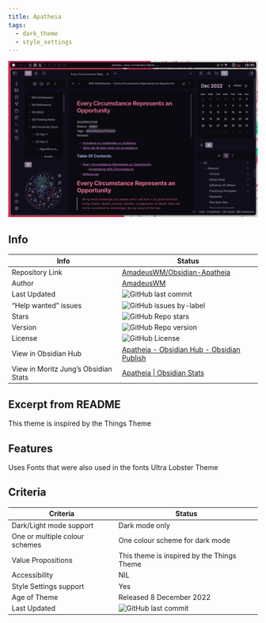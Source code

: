 ```yaml
---
title: Apatheia
tags:
  - dark_theme
  - style_settings
---
```


![Apatheia Theme Screenshot](https://raw.githubusercontent.com/AmadeusWM/Obsidian-Apatheia/refs/heads/main/assets/promo_screenshot1920x1200.png)

## Info

| Info                                 | Status                                                                                                                                                        |
| ------------------------------------ | ------------------------------------------------------------------------------------------------------------------------------------------------------------- |
| Repository Link                      | [AmadeusWM/Obsidian-Apatheia](https://github.com/AmadeusWM/Obsidian-Apatheia)                                                                                 |
| Author                               | [AmadeusWM](https://github.com/AmadeusWM)                                                                                                                     |
| Last Updated                         | ![GitHub last commit](https://img.shields.io/github/last-commit/AmadeusWM/Obsidian-Apatheia?color=573E7A&label=last%20update&logo=github&style=for-the-badge) |
| “Help wanted” issues                 | ![GitHub issues by-label](https://img.shields.io/github/issues/AmadeusWM/Obsidian-Apatheia/help%20wanted?color=573E7A&logo=github&style=for-the-badge)        |
| Stars                                | ![GitHub Repo stars](https://img.shields.io/github/stars/AmadeusWM/Obsidian-Apatheia?color=573E7A&logo=github&style=for-the-badge)                            |
| Version                              | ![GitHub Repo version](https://img.shields.io/github/v/release/AmadeusWM/Obsidian-Apatheia?color=573E7A&logo=github&style=for-the-badge&=semver)              |
| License                              | ![GitHub License](https://img.shields.io/github/license/AmadeusWM/Obsidian-Apatheia?style=for-the-badge)                                                      |
| View in Obsidian Hub                 | [Apatheia \- Obsidian Hub \- Obsidian Publish](https://publish.obsidian.md/hub/02+-+Community+Expansions/02.05+All+Community+Expansions/Themes/Apatheia)      |
| View in Moritz Jung’s Obsidian Stats | [Apatheia \| Obsidian Stats](https://www.moritzjung.dev/obsidian-stats/themes/apatheia/)                                                                      |

## Excerpt from README

This theme is inspired by the Things Theme

## Features

Uses Fonts that were also used in the fonts Ultra Lobster Theme

## Criteria

| Criteria                       | Status                                                                                                                                                        |
| ------------------------------ | ------------------------------------------------------------------------------------------------------------------------------------------------------------- |
| Dark/Light mode support        | Dark mode only                                                                                                                                                |
| One or multiple colour schemes | One colour scheme for dark mode                                                                                                                               |
| Value Propositions             | This theme is inspired by the Things Theme                                                                                                                    |
| Accessibility                  | NIL                                                                                                                                                           |
| Style Settings support         | Yes                                                                                                                                                           |
| Age of Theme                   | Released 8 December 2022                                                                                                                                      |
| Last Updated                   | ![GitHub last commit](https://img.shields.io/github/last-commit/AmadeusWM/Obsidian-Apatheia?color=573E7A&label=last%20update&logo=github&style=for-the-badge) |
